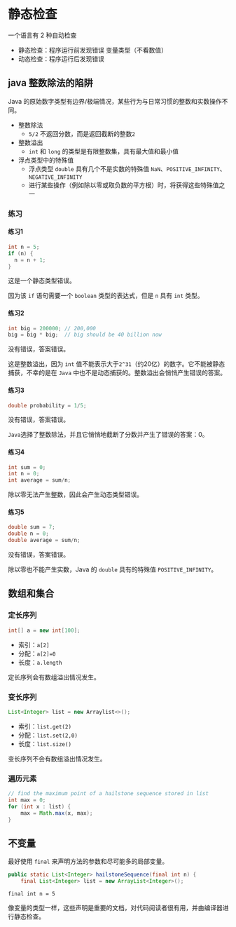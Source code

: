 # 静态检查

一个语言有 2 种自动检查
- 静态检查：程序运行前发现错误  变量类型（不看数值）
- 动态检查：程序运行后发现错误


## java 整数除法的陷阱
Java 的原始数字类型有边界/极端情况，某些行为与日常习惯的整数和实数操作不同。
- 整数除法
  - `5/2` 不返回分数，而是返回截断的整数`2`
- 整数溢出
  - `int` 和 `long` 的类型是有限整数集，具有最大值和最小值
- 浮点类型中的特殊值
  - 浮点类型 `double` 具有几个不是实数的特殊值 `NaN`、`POSITIVE_INFINITY`、 `NEGATIVE_INFINITY`
  - 进行某些操作（例如除以零或取负数的平方根）时，将获得这些特殊值之一

### 练习
#### 练习1
```java
int n = 5;
if (n) {
  n = n + 1;
}
```
这是一个静态类型错误。

因为该 `if` 语句需要一个 `boolean` 类型的表达式，但是 `n` 具有 `int` 类型。

#### 练习2
```java
int big = 200000; // 200,000
big = big * big;  // big should be 40 billion now
```
没有错误，答案错误。

这是整数溢出，因为 `int` 值不能表示大于`2^31`（约20亿）的数字。它不能被静态捕获，不幸的是在 `Java` 中也不是动态捕获的。整数溢出会悄悄产生错误的答案。

#### 练习3
```java
double probability = 1/5;
```
没有错误，答案错误。

`Java`选择了整数除法，并且它悄悄地截断了分数并产生了错误的答案：0。
#### 练习4
```java
int sum = 0;
int n = 0;
int average = sum/n;
```

除以零无法产生整数，因此会产生动态类型错误。
#### 练习5
```java
double sum = 7;
double n = 0;
double average = sum/n;
```
没有错误，答案错误。

除以零也不能产生实数，Java 的 `double` 具有的特殊值 `POSITIVE_INFINITY`。

## 数组和集合
### 定长序列
```java
int[] a = new int[100];
```
- 索引：`a[2]`
- 分配：`a[2]=0`
- 长度：`a.length`

定长序列会有数组溢出情况发生。

### 变长序列
```java
List<Integer> list = new Arraylist<>();
```
- 索引：`list.get(2)`
- 分配：`list.set(2,0)`
- 长度：`list.size()`

变长序列不会有数组溢出情况发生。
### 遍历元素
```java
// find the maximum point of a hailstone sequence stored in list
int max = 0;
for (int x : list) {
    max = Math.max(x, max);
}
```

## 不变量
最好使用 `final` 来声明方法的参数和尽可能多的局部变量。


```java
public static List<Integer> hailstoneSequence(final int n) { 
    final List<Integer> list = new ArrayList<Integer>();
```
`final int n = 5`

像变量的类型一样，这些声明是重要的文档，对代码阅读者很有用，并由编译器进行静态检查。

